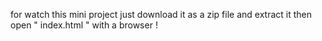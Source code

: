 for watch this mini project just download it as a zip file and extract it 
then open " index.html " with a browser !
